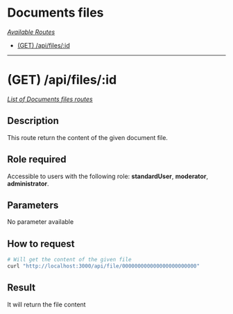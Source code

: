 # Documents files

*[Available Routes](../API.md#available-routes)*

  - [(GET) /api/files/:id](#get-apifilesid)

---

# (GET) /api/files/:id

*[List of Documents files routes](#documents-files)*

## Description

This route return the content of the given document file.

## Role required

Accessible to users with the following role: **standardUser**, **moderator**, **administrator**.

## Parameters

No parameter available

## How to request

```bash
# Will get the content of the given file
curl "http://localhost:3000/api/file/000000000000000000000000"
```

## Result

It will return the file content